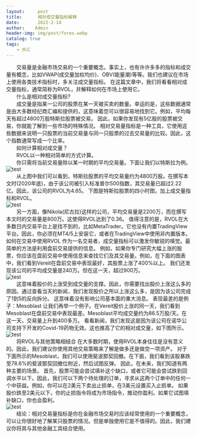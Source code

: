 ```yaml
---
layout:     post
title:      相对成交量指标解释
date:       2022-2-14
author:    Admin
header-img: img/post/forex.webp
catalog: true
tags:
    - 外汇
---
```

&emsp;&emsp;交易量是金融市场交易的一个重要概念。事实上，也有许许多多的指标和成交量有概念，比如VWAP(成交量加权均价)、OBV(能量潮)等等。我们也建议在市场上使用各类技术指标时，多关注成交量指标。 在这篇文章中，我们将看看相对成交量指标，通常简称为RVOL，并解释如何在市场上使用它。 
<br>
&emsp;&emsp;什么是相对成交量指标? 
<br>
&emsp;&emsp;成交量是指某一公司的股票在某一天被买卖的数量。幸运的是，这些数据通常是由大多数经纪商汇编和提供的，这意味着您可以很容易地找到它。例如，平均每天有超过4800万股特斯拉股票被交易。 因此，如果你发现有5亿股的股票被交易，你就能了解到一些市场的特殊情况。 相对交易量指标是一种工具，它使用这些数据来说明一只股票的当前交易量与同一只股票的过去交易量的比较。因此，这个指数通常写成一个比率。 
<br>
&emsp;&emsp;如何计算相对成交量？ 
<br>
&emsp;&emsp;RVOL以一种相对简单的方式计算。
<br>
&emsp;&emsp;你只需将当前交易量除以某一时期的平均交易量。下面让我们以特斯拉为例。
<br>
![test](https://img.locyoo.com/1057.jpg)
<br>
&emsp;&emsp;从上图中我们可以看到，特斯拉股票的平均交易量约为4800万股。在撰写本文时(2020年底)，由于该公司被引入标准普尔500指数，其交易量已超过2.22亿。因此，该公司的RVOL为4.65。 下图是特斯拉股票的四小时图，加上成交量指标和RVOL。
<br>
![test](https://img.locyoo.com/1058.png)
<br>
&emsp;&emsp;另一方面，像Nikola(尼古拉)这样的公司，平均交易量是2200万，而在撰写本文时的交易量是800万。这使得RVOL达到了0.36。 值得注意的是，RVOL在大多数日内交易平台上是找不到的，比如MetaTrader。它也没有内置TradingView平台。因此，你必须在MT4/5上安装它，或者在TradingView中使用非内置版本。如何在交易中使用RVOL 作为一名交易者，成交量指标可以激发你敏锐的嗅觉。最简单的方法是利用盘前交易提供的信息。 例如，如果你专门研究大幅上涨的股票，你应该在盘前交易中使用信息来查找它们及其交易量。例如，在下面的图表中，我们看到Vereit在盘前交易中表现最好，其股票上涨了400%以上。 我们还发现该公司的平均成交量是240万。但在这一天，超过900万。
<br>
![test](https://img.locyoo.com/1059.jpg)
<br>
&emsp;&emsp;这意味着股价的上涨受到成交量的支撑。因此，你需要找出股价上涨这么多的原因。通过查看当天的新闻，我们发现股价之所以上涨这么多，是因为该公司完成了1到5的反向拆分。 这意味着没有影响公司基本面的重大消息。 表现最差的是例子：Mesoblast 让我们再举一个例子。在Vereit股价上涨的同一天，我们看到Mesoblast在盘前交易中表现最差。Mesoblast平均成交量约为86.5万股/天。在这一天，交易量上升到400多万。 看看新闻，我们发现这是因为该公司在诺华公司支持下开发的Covid-19药物无效。这也推高了它的相对成交量，如下图所示。
<br>
![test](https://img.locyoo.com/1060.png)
<br>
&emsp;&emsp;将RVOL与其他策略相结合 在大多数时期，使用RVOL本身往往是没有意义的。因此，我们建议你使用其他交易策略来了解是做多还是做空一项资产。 对于下面所示的Mesoblast，我们可以使用斐波那契回撤。在下面，我们看到该股暴跌至78.6%的斐波那契回撤位附近，然后试图反弹。 因此，在未来，我们知道有两种主要的场景。 首先，股票可能会尝试填补这个缺口，或者它可能会尝试跌到回调水平以下。因此，我们可以下两个待处理的订单，寻求从这两个订单中的任何一个中获益。例如，你可以在2美元下卖出止损单，在3美元设置买入止损单。 如果股价跌至2美元以下，你的止损指令将成为市场指令，推动你盈利。如果它试图填补缺口，你也会盈利。
<br>
![test](https://img.locyoo.com/1061.png)
<br>
&emsp;&emsp;结论：相对交易量指标是你在金融市场交易时应该经常使用的一个重要概念，可以让你很好地了解某只股票的情况。但是单独使用它是不值得的。因此，我们建议你将其与其他金融工具结合使用。